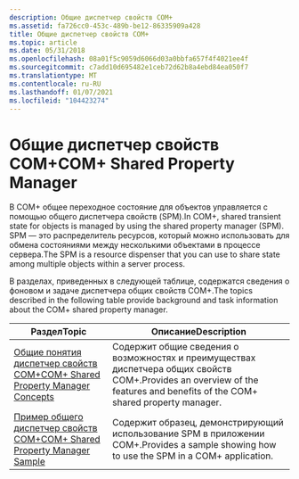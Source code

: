 ```yaml
---
description: Общие диспетчер свойств COM+
ms.assetid: fa726cc0-453c-489b-be12-86335909a428
title: Общие диспетчер свойств COM+
ms.topic: article
ms.date: 05/31/2018
ms.openlocfilehash: 08a01f5c9059d6066d03a0bbfa657f4f4021ee4f
ms.sourcegitcommit: c7add10d695482e1ceb72d62b8a4ebd84ea050f7
ms.translationtype: MT
ms.contentlocale: ru-RU
ms.lasthandoff: 01/07/2021
ms.locfileid: "104423274"
---
```

# <a name="com-shared-property-manager"></a><span data-ttu-id="fee75-103">Общие диспетчер свойств COM+</span><span class="sxs-lookup"><span data-stu-id="fee75-103">COM+ Shared Property Manager</span></span>

<span data-ttu-id="fee75-104">В COM+ общее переходное состояние для объектов управляется с помощью общего диспетчера свойств (SPM).</span><span class="sxs-lookup"><span data-stu-id="fee75-104">In COM+, shared transient state for objects is managed by using the shared property manager (SPM).</span></span> <span data-ttu-id="fee75-105">SPM — это распределитель ресурсов, который можно использовать для обмена состояниями между несколькими объектами в процессе сервера.</span><span class="sxs-lookup"><span data-stu-id="fee75-105">The SPM is a resource dispenser that you can use to share state among multiple objects within a server process.</span></span>

<span data-ttu-id="fee75-106">В разделах, приведенных в следующей таблице, содержатся сведения о фоновом и задаче диспетчера общих свойств COM+.</span><span class="sxs-lookup"><span data-stu-id="fee75-106">The topics described in the following table provide background and task information about the COM+ shared property manager.</span></span>



| <span data-ttu-id="fee75-107">Раздел</span><span class="sxs-lookup"><span data-stu-id="fee75-107">Topic</span></span>                                                                                         | <span data-ttu-id="fee75-108">Описание</span><span class="sxs-lookup"><span data-stu-id="fee75-108">Description</span></span>                                                                                       |
|-----------------------------------------------------------------------------------------------|---------------------------------------------------------------------------------------------------|
| [<span data-ttu-id="fee75-109">Общие понятия диспетчер свойств COM+</span><span class="sxs-lookup"><span data-stu-id="fee75-109">COM+ Shared Property Manager Concepts</span></span>](com--shared-property-manager-concepts.md)<br/> | <span data-ttu-id="fee75-110">Содержит общие сведения о возможностях и преимуществах диспетчера общих свойств COM+.</span><span class="sxs-lookup"><span data-stu-id="fee75-110">Provides an overview of the features and benefits of the COM+ shared property manager.</span></span><br/> |
| [<span data-ttu-id="fee75-111">Пример общего диспетчер свойств COM+</span><span class="sxs-lookup"><span data-stu-id="fee75-111">COM+ Shared Property Manager Sample</span></span>](com--shared-property-manager-sample.md)<br/>     | <span data-ttu-id="fee75-112">Содержит образец, демонстрирующий использование SPM в приложении COM+.</span><span class="sxs-lookup"><span data-stu-id="fee75-112">Provides a sample showing how to use the SPM in a COM+ application.</span></span><br/>                    |



 

 

 




